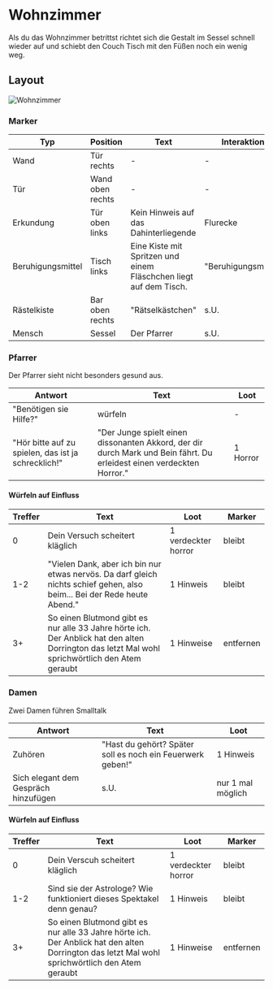 # Wohnzimmer

Als du das Wohnzimmer betrittst richtet sich die Gestalt im Sessel schnell wieder auf und schiebt den Couch Tisch mit den Füßen noch ein wenig weg.

## Layout

![Wohnzimmer](./tile.jpg)

### Marker

Typ | Position | Text | Interaktion
--- | --- | --- | ---
Wand | Tür rechts | - | -
Tür | Wand oben rechts | - | -
Erkundung | Tür oben links | Kein Hinweis auf das Dahinterliegende | Flurecke
Beruhigungsmittel | Tisch links | Eine Kiste mit Spritzen und einem Fläschchen liegt auf dem Tisch. | "Beruhigungsmittel"
Rästelkiste | Bar oben rechts | "Rätselkästchen" | s.U.
Mensch | Sessel | Der Pfarrer | s.U.

### Pfarrer

Der Pfarrer sieht nicht besonders gesund aus.

Antwort | Text | Loot
--- | --- | ---
"Benötigen sie Hilfe?" | würfeln | -
"Hör bitte auf zu spielen, das ist ja schrecklich!" | "Der Junge spielt einen dissonanten Akkord, der dir durch Mark und Bein fährt. Du erleidest einen verdeckten Horror." | 1 Horror 

#### Würfeln auf Einfluss

Treffer | Text | Loot | Marker
--- | --- | --- | ---
0 | Dein Versuch scheitert kläglich | 1 verdeckter horror | bleibt
1-2 |  "Vielen Dank, aber ich bin nur etwas nervös. Da darf gleich nichts schief gehen, also beim... Bei der Rede heute Abend."  | 1 Hinweis | bleibt
3+ | So einen Blutmond gibt es nur alle 33 Jahre hörte ich. Der Anblick hat den alten Dorrington das letzt Mal wohl sprichwörtlich den Atem geraubt | 1 Hinweise | entfernen


### Damen

Zwei Damen führen Smalltalk

Antwort | Text | Loot
--- | --- | ---
Zuhören | "Hast du gehört? Später soll es noch ein Feuerwerk geben!" | 1 Hinweis
Sich elegant dem Gespräch hinzufügen | s.U. | nur 1 mal möglich


#### Würfeln auf Einfluss

Treffer | Text | Loot | Marker
--- | --- | --- | ---
0 | Dein Verscuh scheitert kläglich | 1 verdeckter horror | bleibt
1-2 | Sind sie der Astrologe? Wie funktioniert dieses Spektakel denn genau? | 1 Hinweis | bleibt
3+ | So einen Blutmond gibt es nur alle 33 Jahre hörte ich. Der Anblick hat den alten Dorrington das letzt Mal wohl sprichwörtlich den Atem geraubt | 1 Hinweise | entfernen
